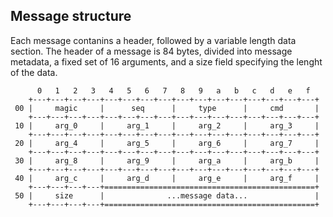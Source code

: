 ## Message structure

Each message contanins a header, followed by a variable length data section.
The header of a message is 84 bytes, divided into message metadata, a fixed set of 16 arguments, and a size field specifying the lenght of the data.

~~~
      0   1   2   3   4   5   6   7   8   9   a   b   c   d   e   f
    +---+---+---+---+---+---+---+---+---+---+---+---+---+---+---+---+
 00 |     magic     |      seq      |     type      |     cmd       |
    +---+---+---+---+---+---+---+---+---+---+---+---+---+---+---+---+
 10 |     arg_0     |     arg_1     |     arg_2     |     arg_3     |
    +---+---+---+---+---+---+---+---+---+---+---+---+---+---+---+---+
 20 |     arg_4     |     arg_5     |     arg_6     |     arg_7     |
    +---+---+---+---+---+---+---+---+---+---+---+---+---+---+---+---+
 30 |     arg_8     |     arg_9     |     arg_a     |     arg_b     |
    +---+---+---+---+---+---+---+---+---+---+---+---+---+---+---+---+
 40 |     arg_c     |     arg_d     |     arg_e     |     arg_f     |
    +---+---+---+---+===============================================+
 50 |     size      |              ...message data...               |
    +---+---+---+---+===============================================+

~~~